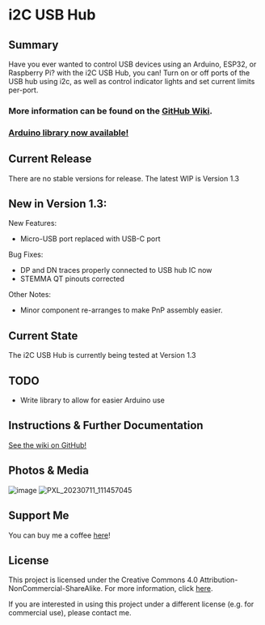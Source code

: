 # i2C USB Hub

## Summary
Have you ever wanted to control USB devices using an Arduino, ESP32, or Raspberry Pi? with the i2C USB Hub, you can! Turn on or off ports of the USB hub using i2c, as well as control indicator lights and set current limits per-port. 

### More information can be found on the [GitHub Wiki](https://github.com/JimHeaney/i2c-usb-hub/wiki).

### [Arduino library now available!](https://github.com/JimHeaney/i2c-usb-hub-arduino) 

## Current Release
There are no stable versions for release. The latest WIP is Version 1.3

## New in Version 1.3:

New Features:
* Micro-USB port replaced with USB-C port

Bug Fixes:
* DP and DN traces properly connected to USB hub IC now
* STEMMA QT pinouts corrected

Other Notes:
* Minor component re-arranges to make PnP assembly easier.

## Current State
The i2C USB Hub is currently being tested at Version 1.3

## TODO
* Write library to allow for easier Arduino use

## Instructions & Further Documentation
[See the wiki on GitHub!](https://github.com/JimHeaney/i2c-usb-hub/wiki) 

## Photos & Media
![image](https://github.com/JimHeaney/i2c-usb-hub/assets/20119374/2a86dd0b-e952-4da3-bea8-ad28d25779e8)
![PXL_20230711_111457045](https://github.com/JimHeaney/i2c-usb-hub/assets/20119374/e971a3d9-a1b9-4846-8004-f8e632f08360)


## Support Me
You can buy me a coffee [here](https://www.buymeacoffee.com/jimheaney)!

## License
This project is licensed under the Creative Commons 4.0 Attribution-NonCommercial-ShareAlike. For more information, click [here](https://creativecommons.org/licenses/by-nc-sa/4.0/).

If you are interested in using this project under a different license (e.g. for commercial use), please contact me. 

